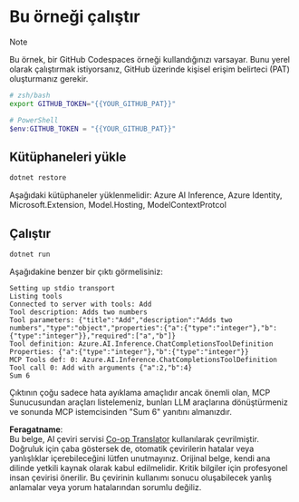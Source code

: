 <!--
CO_OP_TRANSLATOR_METADATA:
{
  "original_hash": "c40c54fa74ded9c223bc0ebfc8a2de7c",
  "translation_date": "2025-07-13T19:03:07+00:00",
  "source_file": "03-GettingStarted/03-llm-client/solution/dotnet/README.md",
  "language_code": "tr"
}
-->
# Bu örneği çalıştır

> [!NOTE]
> Bu örnek, bir GitHub Codespaces örneği kullandığınızı varsayar. Bunu yerel olarak çalıştırmak istiyorsanız, GitHub üzerinde kişisel erişim belirteci (PAT) oluşturmanız gerekir.
>
> ```bash
> # zsh/bash
> export GITHUB_TOKEN="{{YOUR_GITHUB_PAT}}"
> ```
>
> ```powershell
> # PowerShell
> $env:GITHUB_TOKEN = "{{YOUR_GITHUB_PAT}}"
> ```

## Kütüphaneleri yükle

```sh
dotnet restore
```

Aşağıdaki kütüphaneler yüklenmelidir: Azure AI Inference, Azure Identity, Microsoft.Extension, Model.Hosting, ModelContextProtcol

## Çalıştır

```sh 
dotnet run
```

Aşağıdakine benzer bir çıktı görmelisiniz:

```text
Setting up stdio transport
Listing tools
Connected to server with tools: Add
Tool description: Adds two numbers
Tool parameters: {"title":"Add","description":"Adds two numbers","type":"object","properties":{"a":{"type":"integer"},"b":{"type":"integer"}},"required":["a","b"]}
Tool definition: Azure.AI.Inference.ChatCompletionsToolDefinition
Properties: {"a":{"type":"integer"},"b":{"type":"integer"}}
MCP Tools def: 0: Azure.AI.Inference.ChatCompletionsToolDefinition
Tool call 0: Add with arguments {"a":2,"b":4}
Sum 6
```

Çıktının çoğu sadece hata ayıklama amaçlıdır ancak önemli olan, MCP Sunucusundan araçları listelemeniz, bunları LLM araçlarına dönüştürmeniz ve sonunda MCP istemcisinden "Sum 6" yanıtını almanızdır.

**Feragatname**:  
Bu belge, AI çeviri servisi [Co-op Translator](https://github.com/Azure/co-op-translator) kullanılarak çevrilmiştir. Doğruluk için çaba göstersek de, otomatik çevirilerin hatalar veya yanlışlıklar içerebileceğini lütfen unutmayınız. Orijinal belge, kendi ana dilinde yetkili kaynak olarak kabul edilmelidir. Kritik bilgiler için profesyonel insan çevirisi önerilir. Bu çevirinin kullanımı sonucu oluşabilecek yanlış anlamalar veya yorum hatalarından sorumlu değiliz.